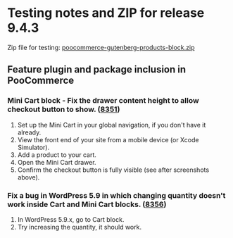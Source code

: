 # Testing notes and ZIP for release 9.4.3

Zip file for testing: [poocommerce-gutenberg-products-block.zip](https://github.com/poocommerce/poocommerce-blocks/files/10567326/poocommerce-gutenberg-products-block.zip)

## Feature plugin and package inclusion in PooCommerce

### Mini Cart block - Fix the drawer content height to allow checkout button to show. ([8351](https://github.com/poocommerce/poocommerce-blocks/pull/8351))

1. Set up the Mini Cart in your global navigation, if you don't have it already.
2. View the front end of your site from a mobile device (or Xcode Simulator).
3. Add a product to your cart.
4. Open the Mini Cart drawer.
5. Confirm the checkout button is fully visible (see after screenshots above).

### Fix a bug in WordPress 5.9 in which changing quantity doesn't work inside Cart and Mini Cart blocks. ([8356](https://github.com/poocommerce/poocommerce-blocks/pull/8356))

1. In WordPress 5.9.x, go to Cart block.
2. Try increasing the quantity, it should work.
